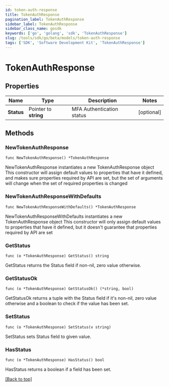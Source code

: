 ```yaml
---
id: token-auth-response
title: TokenAuthResponse
pagination_label: TokenAuthResponse
sidebar_label: TokenAuthResponse
sidebar_class_name: gosdk
keywords: ['go', 'golang', 'sdk', 'TokenAuthResponse'] 
slug: /tools/sdk/go/beta/models/token-auth-response
tags: ['SDK', 'Software Development Kit', 'TokenAuthResponse']
---
```


# TokenAuthResponse

## Properties

Name | Type | Description | Notes
------------ | ------------- | ------------- | -------------
**Status** | Pointer to **string** | MFA Authentication status | [optional] 

## Methods

### NewTokenAuthResponse

`func NewTokenAuthResponse() *TokenAuthResponse`

NewTokenAuthResponse instantiates a new TokenAuthResponse object
This constructor will assign default values to properties that have it defined,
and makes sure properties required by API are set, but the set of arguments
will change when the set of required properties is changed

### NewTokenAuthResponseWithDefaults

`func NewTokenAuthResponseWithDefaults() *TokenAuthResponse`

NewTokenAuthResponseWithDefaults instantiates a new TokenAuthResponse object
This constructor will only assign default values to properties that have it defined,
but it doesn't guarantee that properties required by API are set

### GetStatus

`func (o *TokenAuthResponse) GetStatus() string`

GetStatus returns the Status field if non-nil, zero value otherwise.

### GetStatusOk

`func (o *TokenAuthResponse) GetStatusOk() (*string, bool)`

GetStatusOk returns a tuple with the Status field if it's non-nil, zero value otherwise
and a boolean to check if the value has been set.

### SetStatus

`func (o *TokenAuthResponse) SetStatus(v string)`

SetStatus sets Status field to given value.

### HasStatus

`func (o *TokenAuthResponse) HasStatus() bool`

HasStatus returns a boolean if a field has been set.


[[Back to top]](#) 


